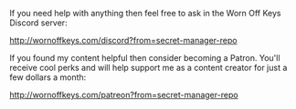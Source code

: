 If you need help with anything then feel free to ask in the Worn Off Keys Discord server:

http://wornoffkeys.com/discord?from=secret-manager-repo

If you found my content helpful then consider becoming a Patron. You'll receive cool perks and will help support me as a content creator for just a few dollars a month:

http://wornoffkeys.com/patreon?from=secret-manager-repo
